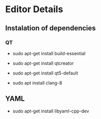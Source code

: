 # Editor Details

## Instalation of dependencies

### QT

- sudo apt-get install build-essential

- sudo apt-get install qtcreator

- sudo apt-get install qt5-default

- sudo apt install clang-8

## YAML

- sudo apt-get install libyaml-cpp-dev  